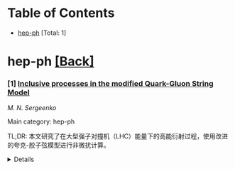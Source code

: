 <div id=toc></div>

# Table of Contents

- [hep-ph](#hep-ph) [Total: 1]


<div id='hep-ph'></div>

# hep-ph [[Back]](#toc)

### [1] [Inclusive processes in the modified Quark-Gluon String Model](https://arxiv.org/abs/2510.09284)
*M. N. Sergeenko*

Main category: hep-ph

TL;DR: 本文研究了在大型强子对撞机（LHC）能量下的高能衍射过程，使用改进的夸克-胶子弦模型进行非微扰计算。


<details>
  <summary>Details</summary>
Motivation: 本文旨在通过非微扰方法深入理解量子色动力学（QCD）中的高能包容性过程，特别是衍射解离现象，并为大型强子对撞机（LHC）的实验提供理论预测。

Method: 作者采用了改进的夸克-胶子弦模型，并利用复杂的非线性坡密子（Pomeranchuk）和雷吉子（Reggeon）轨迹参数来计算截面。

Result: 计算了在大型强子对撞机（LHC）能量下的弹性和非弹性过程的截面。

Conclusion: 该研究为高能物理中的衍射现象提供了非微扰的理论分析，其计算结果可与LHC的实验数据进行对比。

Abstract: Inclusive processes at high energies are studied in a non-perturbative
approach in QCD using a modified Quark-Gluon String Model. Theoretical and
experimental aspects of diffraction dissociation are discussed. In the
calculations of cross sections, the parameters of complex nonlinear
trajectories of Pomeranchuk and Reggeons are used. Particular attention is paid
to elastic and inelastic processes at LHC energies.

</details>
